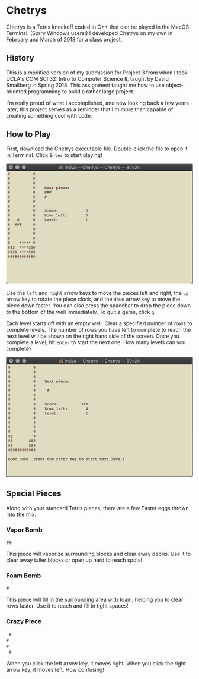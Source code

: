 # Chetrys

Chetrys is a Tetris knockoff coded in C++ that can be played in the MacOS Terminal. (Sorry Windows users!) 
I developed Chetrys on my own in February and March of 2018 for a class project. 

## History

This is a modified version of my submission for Project 3 from when I took UCLA's COM SCI 32: Intro to Computer Science II, taught by David Smallberg in Spring 2018. This assignment taught me how to use object-oriented programming to build a rather large project. 

I'm really proud of what I accomplished, and now looking back a few years later, this project serves as a reminder that I'm more than capable of creating something cool with code. 

## How to Play

First, download the Chetrys executable file. Double-click the file to open it in Terminal. Click `Enter` to start playing!

![Game Display](images/play.png)

Use the `left` and `right` arrow keys to move the pieces left and right, the `up` arrow key to rotate the piece clock, and the `down` arrow key to move the piece down faster. You can also press the spacebar to drop the piece down to the bottom of the well immediately. To quit a game, click `q`. 

Each level starts off with an empty well. Clear a specified number of rows to complete levels. The number of rows you have left to complete to reach the next level will be shown on the right hand side of the screen. Once you complete a level, hit `Enter` to start the next one. How many levels can you complete?

![Reached Level One!](images/level.png)

## Special Pieces

Along with your standard Tetris pieces, there are a few Easter eggs thrown into the mix. 

### Vapor Bomb
```
##
```
This piece will vaporize surrounding blocks and clear away debris. Use it to clear away taller blocks or open up hard to reach spots!

### Foam Bomb
```
#
```
This piece will fill in the surrounding area with foam, helping you to clear rows faster. Use it to reach and fill in tight spaces!

### Crazy Piece
```
 #
#
#
 #
```
When you click the left arrow key, it moves right. When you click the right arrow key, it moves left. How confusing!
